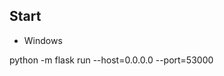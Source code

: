 <!--
 * @Descripttion: 
 * @version: 
 * @Author: 王远昭
 * @Date: 2023-02-01 21:06:29
 * @LastEditors: 王远昭
 * @LastEditTime: 2023-02-01 21:11:39
-->
## Start

- Windows

python -m flask run --host=0.0.0.0 --port=53000